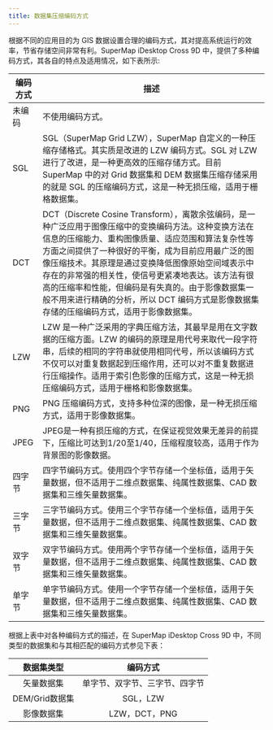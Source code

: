 ```yaml
---
title: 数据集压缩编码方式 
---
```

  
根据不同的应用目的为 GIS 数据设置合理的编码方式，其对提高系统运行的效率，节省存储空间非常有利。SuperMap iDesktop Cross 9D 中，提供了多种编码方式，其各自的特点及适用情况，如下表所示:  
  
编码方式|描述  
-|-
未编码|不使用编码方式。   
SGL|SGL（SuperMap Grid LZW），SuperMap 自定义的一种压缩存储格式。其实质是改进的 LZW 编码方式。SGL 对 LZW 进行了改进，是一种更高效的压缩存储方式。目前 SuperMap 中的对 Grid 数据集和 DEM 数据集压缩存储采用的就是 SGL 的压缩编码方式，这是一种无损压缩，适用于栅格数据集。  
DCT|DCT（Discrete Cosine Transform），离散余弦编码，是一种广泛应用于图像压缩中的变换编码方法。这种变换方法在信息的压缩能力、重构图像质量、适应范围和算法复杂性等方面之间提供了一种很好的平衡，成为目前应用最广泛的图像压缩技术。其原理是通过变换降低图像原始空间域表示中存在的非常强的相关性，使信号更紧凑地表达。该方法有很高的压缩率和性能，但编码是有失真的。由于影像数据集一般不用来进行精确的分析，所以 DCT 编码方式是影像数据集存储的压缩编码方式，适用于影像数据集。  
LZW|LZW 是一种广泛采用的字典压缩方法，其最早是用在文字数据的压缩方面。LZW 的编码的原理是用代号来取代一段字符串，后续的相同的字符串就使用相同代号，所以该编码方式不仅可以对重复数据起到压缩作用，还可以对不重复数据进行压缩操作。适用于索引色影像的压缩方式，这是一种无损压缩编码方式，适用于栅格和影像数据集。  
PNG|PNG 压缩编码方式，支持多种位深的图像，是一种无损压缩方式，适用于影像数据集。  
JPEG|JPEG是一种有损压缩的方式，在保证视觉效果无差异的前提下，压缩比可达到1/20至1/40，压缩程度较高，适用于作为背景图的影像数据。  
四字节|四字节编码方式。使用四个字节存储一个坐标值，适用于矢量数据，但不适用于二维点数据集、纯属性数据集、CAD&nbsp;数据集和三维矢量数据集。
三字节|三字节编码方式。使用三个字节存储一个坐标值，适用于矢量数据，但不适用于二维点数据集、纯属性数据集、CAD&nbsp;数据集和三维矢量数据集。  
双字节|双字节编码方式。使用两个字节存储一个坐标值，适用于矢量数据，但不适用于二维点数据集、纯属性数据集、CAD&nbsp;数据集和三维矢量数据集。  
单字节|单字节编码方式。使用一个字节存储一个坐标值，适用于矢量数据，但不适用于二维点数据集、纯属性数据集、CAD&nbsp;数据集和三维矢量数据集。  

根据上表中对各种编码方式的描述，在 SuperMap iDesktop Cross 9D 中，不同类型的数据集和与其相匹配的编码方式参见下表：

数据集类型|编码方式  
:-:|:-:
矢量数据集|单字节、双字节、三字节、四字节
DEM/Grid数据集|SGL，LZW
影像数据集|LZW，DCT，PNG




    
